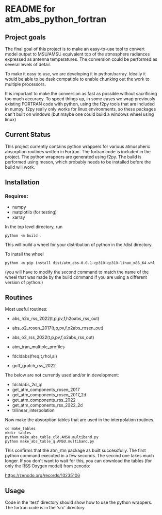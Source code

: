 # README for atm_abs_python_fortran

## Project goals

The final goal of this project is to make an easy-to-use tool to convert model output to MSU/AMSU equivalent top of the atmosphere radiances expressed as antenna temperatures.  The conversion could be performed as several levels of detail.

To make it easy to use, we are developing it in python/xarray.  Ideally it would be able to be dask compatible to enable chunking out the work to multiple processors.

It is important to make the conversion as fast as possible without sacrificing too much accuracy.  To speed things up,
in some cases we wrap previously existing FORTRAN code with python, using the f2py tools that are included in numpy.  f2py really only works for linux environments, so these packages can't built on windows (but maybe one could build a windows wheel using linux)


## Current Status

This project currently contains python wrappers for various atmospheric absorption routines written in Fortran.  The fortran code is included in the project.  The python wrappers are generated using f2py. The build is performed using meson, which probably needs to be installed before the build will work.


## Installation

### Requires:
* numpy
* matplotlib (for testing)
* xarray

In the top level directory, run
```
python -m build .
```
This will build a wheel for your distribution of python in the /dist directory.

To install the wheel
```
python -m pip install dist/atm_abs-0.0.1-cp310-cp310-linux_x86_64.whl
```
(you will have to modify the second command to match the name of the wheel that was made by the build command if you are using a different version of python.)

## Routines
Most useful routines:

* abs_h2o_rss_2022(t,p,pv,f,h2oabs_rss_out)
* abs_o2_rosen_2017(t,p,pv,f,o2abs_rosen_out)
* abs_o2_rss_2022(t,p,pv,f,o2abs_rss_out)

* atm_tran_multiple_profiles
* fdcldabs(freq,t,rhol,al)
* goff_gratch_rss_2022

The below are not currently used and/or in development:
* fdcldabs_2d_ql
* get_atm_components_rosen_2017
* get_atm_components_rosen_2017_2d
* get_atm_components_rss_2022
* get_atm_components_rss_2022_2d
* trilinear_interpolation


Now make the absorption tables that are used in the interpolation routines.

```
cd make_tables
mkdir tables
python make_abs_table_cld.AMSU.multiband.py
python make_abs_table_q.AMSU.multiband.py
```

This confirms that the atm_rtm package as built successfully.  The first python command executed in a few seconds.
The second one takes much longer.
If you don't want to wait for this, you can download the tables (for only the RSS Oxygen model) from zenodo:

https://zenodo.org/records/10235106


## Usage

Code in the 'test' directory should show how to use the python wrappers.  The fortran code is in the 'src' directory.


